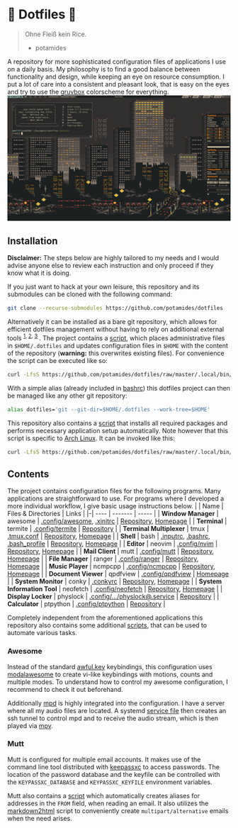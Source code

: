 # 🍚 Dotfiles 🍚
> Ohne Fleiß kein Rice.
> - potamides

A repository for more sophisticated configuration files of applications I use
on a daily basis. My philosophy is to find a good balance between functionality
and design, while keeping an eye on resource consumption. I put a lot of care
into a consistent and pleasant look, that is easy on the eyes and try to use
the [gruvbox](https://github.com/morhetz/gruvbox) colorscheme for everything.
![](.rice.png)

## Installation
**Disclaimer:** The steps below are highly tailored to my needs and I would
advise anyone else to review each instruction and only proceed if they know
what it is doing.

If you just want to hack at your own leisure, this repository and its
submodules can be cloned with the following command:
```sh
git clone --recurse-submodules https://github.com/potamides/dotfiles
```

Alternatively it can be installed as a bare git repository, which allows for
efficient dotfiles management without having to rely on additional external
tools <sup> [1](https://news.ycombinator.com/item?id=11070797),
[2](https://developer.atlassian.com/blog/2016/02/best-way-to-store-dotfiles-git-bare-repo/),
[3](https://harfangk.github.io/2016/09/18/manage-dotfiles-with-a-git-bare-repository.html)
</sup>. The project contains a [script](.local/bin/install-dotfiles), which
places administrative files in `$HOME/.dotfiles` and updates configuration
files in `$HOME` with the content of the repository (**warning:** this
overwrites existing files). For convenience the script can be executed like so:
```sh
curl -LfsS https://github.com/potamides/dotfiles/raw/master/.local/bin/install-dotfiles | bash
```

With a simple alias (already included in [bashrc](.bashrc)) this dotfiles
project can then be managed like any other git repository:
```sh
alias dotfiles='git --git-dir=$HOME/.dotfiles --work-tree=$HOME'
```

This repository also contains a [script](.local/bin/install-packages) that
installs all required packages and performs necessary application setup
automatically. Note however that this script is specific to [Arch
Linux](https://www.archlinux.org/). It can be invoked like this:
```sh
curl -LfsS https://github.com/potamides/dotfiles/raw/master/.local/bin/install-packages | bash
```

## Contents
The project contains configuration files for the following programs. Many
applications are straightforward to use. For programs where I developed a more
individual workflow, I give basic usage instructions below.
| | Name | Files \& Directories | Links |
|-| ---- | ------- | ----- |
| **Window Manager**          | awesome  | [.config/awesome](.config/awesome), [.xinitrc](.xinitrc) | [Repository](https://github.com/awesomeWM/awesome), [Homepage](https://awesomewm.org/) |
| **Terminal**                | termite  | [.config/termite](.config/termite) | [Repository](https://github.com/thestinger/termite) | 
| **Terminal Multiplexer**    | tmux     | [.tmux.conf](.tmux.conf) | [Repository](https://github.com/tmux/tmux), [Homepage](https://tmux.github.io) |
| **Shell**                   | bash     | [.inputrc](.inputrc), [.bashrc](.bashrc), [.bash\_profile](.bash_profile) | [Repository](https://git.savannah.gnu.org/cgit/bash.git), [Homepage](https://www.gnu.org/software/bash/) |
| **Editor**                  | neovim   | [.config/nvim](.config/nvim) | [Repository](https://github.com/neovim/neovim), [Homepage](https://neovim.io/) |
| **Mail Client**             | mutt     | [.config/mutt](.config/mutt) | [Repository](https://gitlab.com/muttmua/mutt), [Homepage](http://www.mutt.org/) |
| **File Manager**            | ranger   | [.config/ranger](.config/ranger) | [Repository](https://github.com/ranger/ranger), [Homepage](https://ranger.github.io/) |
| **Music Player**            | ncmpcpp  | [.config/ncmpcpp](.config/ncmpcpp) | [Repository](https://github.com/ncmpcpp/ncmpcpp), [Homepage](https://rybczak.net/ncmpcpp/) |
| **Document Viewer**         | qpdfview | [.config/qpdfview](.config/qpdfview) | [Homepage](https://launchpad.net/qpdfview) |
| **System Monitor**          | conky    | [.conkyrc](.conkyrc) | [Repository](https://github.com/brndnmtthws/conky), [Homepage](https://github.com/brndnmtthws/conky/wiki) |
| **System Information Tool** | neofetch | [.config/neofetch](.config/neofetch) | [Repository](https://github.com/dylanaraps/neofetch), [Homepage](https://github.com/dylanaraps/neofetch/wiki) |
| **Display Locker**          | physlock | [.config/.../physlock@.service](.config/systemd/user/physlock@.service) | [Repository](https://github.com/muennich/physlock) |
| **Calculator**              | ptpython | [.config/ptpython](.config/ptpython) | [Repository](https://github.com/prompt-toolkit/ptpython) |

Completely independent from the aforementioned applications this repository
also contains some additional [scripts](.local/bin), that can be used to
automate various tasks.

### Awesome
Instead of the standard
[awful.key](https://awesomewm.org/doc/api/libraries/awful.key.html)
keybindings, this configuration uses
[modalawesome](https://github.com/potamides/modalawesome) to create vi-like
keybindings with motions, counts and multiple modes. To understand how to
control my awesome configuration, I recommend to check it out beforehand.

Additionally [mpd](https://www.musicpd.org/) is highly integrated into the
configuration. I have a server where all my audio files are located. A systemd
[service file](.config/systemd/user/mpd-tunnel.service) then creates an ssh
tunnel to control mpd and to receive the audio stream, which is then played via
[mpv](https://mpv.io/).

### Mutt
Mutt is configured for multiple email accounts. It makes use of the command
line tool distributed with [keepassxc](https://keepassxc.org/) to access
passwords. The location of the password database and the keyfile can be
controlled with the `KEYPASSXC_DATABASE` and `KEYPASSXC_KEYFILE` environment
variables.

Mutt also contains a [script](.config/mutt/scripts/create-alias.sh) which
automatically creates aliases for addresses in the `FROM` field, when reading
an email. It also utilizes the
[markdown2html](https://git.madduck.net/etc/mutt.git/blob_plain/HEAD:/.mutt/markdown2html)
script to conveniently create `multipart/alternative` emails when the need
arises.
